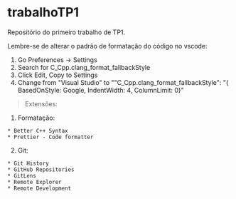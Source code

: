 # trabalhoTP1
Repositório do primeiro trabalho de TP1.

Lembre-se de alterar o padrão de formatação do código no vscode:

  1. Go Preferences -> Settings
  2. Search for C_Cpp.clang_format_fallbackStyle
  3. Click Edit, Copy to Settings
  4. Change from "Visual Studio" to ""C_Cpp.clang_format_fallbackStyle": "{ BasedOnStyle: Google, IndentWidth: 4, ColumnLimit: 0}"
  
> Extensões:
  1. Formatação:
  
    * Better C++ Syntax
    * Prettier - Code formatter
    
  2. Git:
  
    * Git History
    * GitHub Repositories
    * GitLens
    * Remote Explorer
    * Remote Development
